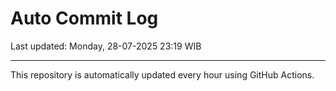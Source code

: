 # Auto Commit Log

Last updated: Monday, 28-07-2025 23:19 WIB

---

This repository is automatically updated every hour using GitHub Actions.
